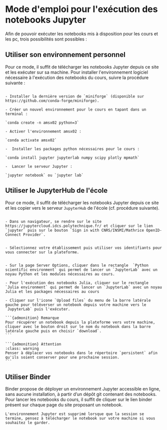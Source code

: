 # Mode d'emploi pour l'exécution des notebooks Jupyter

Afin de pouvoir exécuter les notebooks mis à disposition pour les cours et les pc, trois possibilités sont possibles :

## Utiliser son environnement personnel

Pour ce mode, il suffit de télécharger les notebooks Jupyter depuis ce site et les exécuter sur sa machine. Pour installer l'environnement logiciel nécessaire à l'exécution des notebooks du cours, suivre la procédure suivante :
  
```{admonition} Procédure pour installer Jupyter Notebook

- Installer la dernière version de `miniforge` (disponible sur https://github.com/conda-forge/miniforge).

- Créer un nouvel environnement pour le cours en tapant dans un terminal :

`conda create -n amsx02 python=3`

- Activer l'environnement amsx02 :

`conda activate amsx02` 

-  Installer les packages python nécessaires pour le cours :

`conda install jupyter jupyterlab numpy scipy plotly mpmath`

-  Lancer le serveur Jupyter :

`jupyter notebook` ou `jupyter lab`
```

## Utiliser le JupyterHub de l'école

Pour ce mode, il suffit de télécharger les notebooks Jupyter depuis ce site et les copier vers le serveur `JupyterHub` de l'école (cf. procédure suivante).

``````{admonition} Utilisation du JupyterHub de l'école

- Dans un navigateur, se rendre sur le site https://jupytercloud.idcs.polytechnique.fr/ et cliquer sur le lien `jupyter` puis sur le bouton `Sign in with CNRS/INSMI/Mathrice OpenID-Connect Provider`.


- Sélectionnez votre établissement puis utiliser vos identifiants pour vous connecter sur la plateforme.


- Sur la page Server Options, cliquer dans le rectangle  `Python scientific environment` qui permet de lancer un `JupyterLab` avec un noyau Python et les modules nécessaires au cours.

- Pour l'exécution des notebooks Julia, cliquer sur le rectangle `Julia environment` qui permet de lancer un `JupyterLab` avec un noyau Julia et les packages nécessaires au cours

- Cliquer sur l'icone `Upload files` du menu de la barre latérale gauche pour téléverser un notebook depuis votre machine vers le `JupyterLab` puis l'exécuter.

```{admonition} Remarque
Pour récupérer un notebook depuis la plateforme vers votre machine, cliquer avec le bouton droit sur le nom du notebook dans la barre latérale gauche puis en choisir `download`.
```

```{admonition} Attention
:class: warning
Penser à déplacer vos notebooks dans le répertoire `persistent` afin qu'ils soient conserver pour une prochaine session.
```
``````

## Utiliser Binder

Binder propose de déployer un environnement Jupyter accessible en ligne, sans aucune installation, à partir d’un dépôt git contenant des notebooks.
Pour lancer les notebooks du cours, il suffit de cliquer sur le lien binder présent sur chaque page du site proposant un notebook. 

```{admonition} Remarque
L'environnement Jupyter est supprimé lorsque que la session se termine, pensez à télécharger le notebook sur votre machine si vous souhaitez le garder.
``` 
